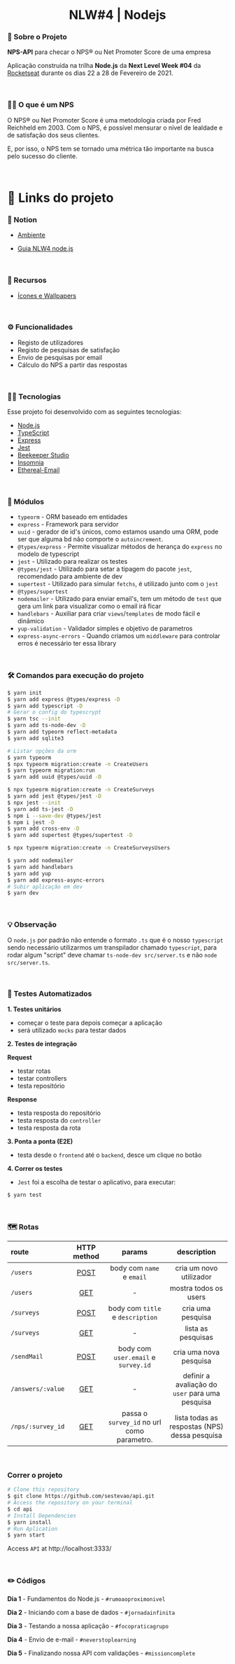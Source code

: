 
<h1 align="center">NLW#4 | Nodejs</h1>

### 🔖 Sobre o Projeto

<strong>NPS-API</strong> para checar o NPS® ou Net Promoter Score de uma empresa 

Aplicação construída na trilha <strong>Node.js</strong> da <strong>Next Level Week #04</strong> da [Rocketseat](https://rocketseat.com.br/) durante os dias 22 a 28 de Fevereiro de 2021.

<br>

### 🧑‍🚀 O que é um NPS

O NPS® ou Net Promoter Score é uma metodologia criada por Fred Reichheld em 2003. Com o NPS, é possível mensurar o nível de lealdade e de satisfação dos seus clientes.

E, por isso, o NPS tem se tornado uma métrica tão importante na busca pelo sucesso do cliente.

<br>

# 🔗 Links do projeto

### 📒 Notion
- [Ambiente](https://www.notion.so/Configura-es-do-ambiente-Node-js-ae9fea3f78894139af4268d198294e2a)

- [Guia NLW4 node.js](https://www.notion.so/Next-Level-Week-4-Node-js-NPS-Calculator-67981103adbb4f229187c802bcd0d787)

<br>

### 🔖 Recursos
- [Ícones e Wallpapers](https://drive.google.com/drive/folders/11fxy_LmTD6S1FGTQbeu47QPLzvyuEGSs)

<br>

### ⚙️ Funcionalidades
- Registo de utilizadores
- Registo de pesquisas de satisfação
- Envio de pesquisas por email
- Cálculo do NPS a partir das respostas

<br>

### 👩‍💻 Tecnologias
Esse projeto foi desenvolvido com as seguintes tecnologias:

- [Node.js](https://nodejs.org/en/)
- [TypeScript](https://www.typescriptlang.org/)
- [Express](https://expressjs.com/pt-br/)
- [Jest](https://jestjs.io/)
- [Beekeeper Studio](https://www.beekeeperstudio.io/)
- [Insomnia](https://insomnia.rest/)
- [Ethereal-Email](https://ethereal.email/)

<br>

### 🚀 Módulos

- `typeorm` - ORM baseado em entidades
- `express` - Framework para servidor
- `uuid` - gerador de id's únicos, como estamos usando uma ORM, pode ser que alguma bd não comporte o `autoincrement`.
- `@types/express` - Permite visualizar métodos de herança do `express` no modelo de typescript
- `jest` - Utilizado para realizar os testes
- `@types/jest` - Utilizado para setar a tipagem do pacote `jest`, recomendado para ambiente de dev
- `supertest` - Utilizado para simular `fetchs`, é utilizado junto com o `jest` 
- `@types/supertest`
- `nodemailer` - Utilizado para enviar email's, tem um método de `test` que gera um link para visualizar como o email irá ficar
- `handlebars` - Auxiliar para criar `views`/`templates` de modo fácil e dinâmico
- `yup-validation` - Validador simples e objetivo de parametros
- `express-async-errors` - Quando criamos um `middleware` para controlar erros é necessário ter essa library

<br>

### 🛠️ Comandos para execução do projeto

```bash
$ yarn init
$ yarn add express @types/express -D
$ yarn add typescript -D
# Gerar o config do typescrypt 
$ yarn tsc --init
$ yarn add ts-node-dev -D
$ yarn add typeorm reflect-metadata
$ yarn add sqlite3

# Listar opções da orm 
$ yarn typeorm
$ npx typeorm migration:create -n CreateUsers
$ yarn typeorm migration:run
$ yarn add uuid @types/uuid -D

$ npx typeorm migration:create -n CreateSurveys
$ yarn add jest @types/jest -D
$ npx jest --init
$ yarn add ts-jest -D
$ npm i --save-dev @types/jest
$ npm i jest -D
$ yarn add cross-env -D
$ yarn add supertest @types/supertest -D

$ npx typeorm migration:create -n CreateSurveysUsers

$ yarn add nodemailer
$ yarn add handlebars
$ yarn add yup
$ yarn add express-async-errors
# Subir aplicação em dev 
$ yarn dev
```

<br>

### 💡 Observação

O `node.js` por padrão não entende o formato `.ts` que é o nosso `typescript` sendo necessário utilizarmos um transpilador chamado `typescript`, para rodar algum "script" deve chamar `ts-node-dev src/server.ts` e não `node src/server.ts`.

<br>

### 🚀 Testes Automatizados

**1. Testes unitários**
- começar o teste para depois começar a aplicação
- será utilizado `mocks` para testar dados

**2. Testes de integração**

**Request**
  - testar rotas
  - testar controllers
  - testa repositório

**Response**
  - testa resposta do repositório
  - testa resposta do `controller`
  - testa resposta da rota

**3. Ponta a ponta (E2E)**
- testa desde o `frontend` até o `backend`, desce um clique no botão

**4. Correr os testes**
- `Jest` foi a escolha de testar o aplicativo, para executar:

```bash
$ yarn test
```

<br>

### 🗺️ Rotas

|route|HTTP method|params|description|
|:---|:---:|:---:|:---:
|`/users`|[POST](http://localhost:3333/users)|body com `name` e `email`|cria um novo utilizador
|`/users`|[GET](http://localhost:3333/users)|-|mostra todos os users
|`/surveys`|[POST](http://localhost:3333/surveys)|body com `title` e `description`|cria uma pesquisa
|`/surveys`|[GET](http://localhost:3333/surveys)|- |lista as pesquisas
|`/sendMail`|[POST](http://localhost:3333/sendMail)|body com `user.email` e `survey.id`|cria uma nova pesquisa
|`/answers/:value`|[GET](http://localhost:3333/answers/10?u=e3fd0114-1682-4950-badc-ed1c6f5b23a7)| - |definir a avaliação do `user` para uma pesquisa
|`/nps/:survey_id`|[GET](http://localhost:3333/nps/e3fd0114-1682-4950-badc-ed1c6f5b23a7)|passa o `survey_id` no url como parametro.|lista todas as respostas (NPS) dessa pesquisa

<br>

### Correr o projeto

```bash
# Clone this repository
$ git clone https://github.com/sestevao/api.git
# Access the repository on your terminal
$ cd api
# Install Dependencies
$ yarn install
# Run Aplication
$ yarn start
```

Access `API` at http://localhost:3333/

<br>

### ✏️ Códigos

**Dia 1** - Fundamentos do Node.js - `#rumoaoproximonivel`

**Dia 2** - Iniciando com a base de dados - `#jornadainfinita`

**Dia 3** - Testando a nossa aplicação - `#focopraticagrupo`

**Dia 4** - Envio de e-mail - `#neverstoplearning`

**Dia 5** - Finalizando nossa API com validações - `#missioncomplete`
